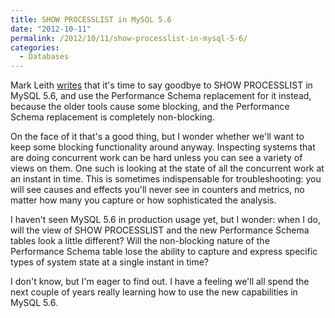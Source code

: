 ```yaml
---
title: SHOW PROCESSLIST in MySQL 5.6
date: "2012-10-11"
permalink: /2012/10/11/show-processlist-in-mysql-5-6/
categories:
  - Databases
---
```

Mark Leith [writes][1] that it's time to say goodbye to SHOW PROCESSLIST in MySQL 5.6, and use the Performance Schema replacement for it instead, because the older tools cause some blocking, and the Performance Schema replacement is completely non-blocking.

On the face of it that's a good thing, but I wonder whether we'll want to keep some blocking functionality around anyway. Inspecting systems that are doing concurrent work can be hard unless you can see a variety of views on them. One such is looking at the state of all the concurrent work at an instant in time. This is sometimes indispensable for troubleshooting: you will see causes and effects you'll never see in counters and metrics, no matter how many you capture or how sophisticated the analysis.

I haven't seen MySQL 5.6 in production usage yet, but I wonder: when I do, will the view of SHOW PROCESSLIST and the new Performance Schema tables look a little different? Will the non-blocking nature of the Performance Schema table lose the ability to capture and express specific types of system state at a single instant in time?

I don't know, but I'm eager to find out. I have a feeling we'll all spend the next couple of years really learning how to use the new capabilities in MySQL 5.6.

 [1]: http://www.markleith.co.uk/2012/07/13/monitoring-processes-with-performance-schema-in-mysql-5-6/
